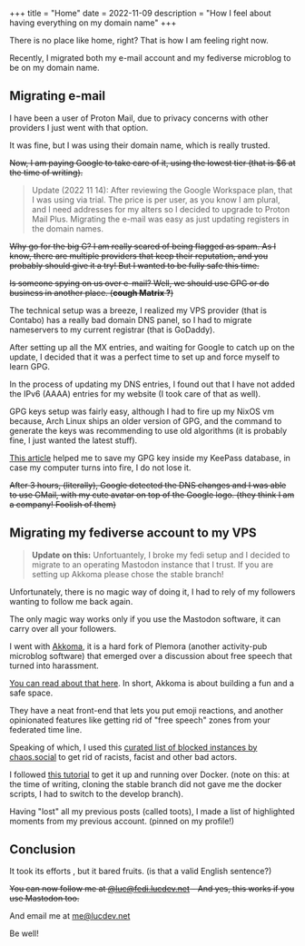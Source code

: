 +++
title = "Home"
date = 2022-11-09
description = "How I feel about having everything on my domain name"
+++

There is no place like home, right? That is how I am feeling right now.

Recently, I migrated both my e-mail account and my fediverse microblog to be on my domain name.

## Migrating e-mail

I have been a user of Proton Mail, due to privacy concerns with other providers I just went with that option.

It was fine, but I was using their domain name, which is really trusted.

~~Now, I am paying Google to take care of it, using the lowest tier (that is $6 at the time of writing).~~

> Update (2022 11 14): After reviewing the Google Workspace plan, that I was using via trial. The price is per user, as you know I am plural, and I need addresses for my alters so I decided to upgrade to Proton Mail Plus. Migrating the e-mail was easy as just updating registers in the domain names.

~~Why go for the big G? I am really scared of being flagged as spam. As I know, there are multiple providers that keep their reputation, and you probably should give it a try! But I wanted to be fully safe this time.~~

~~Is someone spying on us over e-mail? Well, we should use GPG or do business in another place. (**cough Matrix ?**)~~

The technical setup was a breeze, I realized my VPS provider (that is Contabo) has a really bad domain DNS panel, so I had to migrate nameservers to my current registrar (that is GoDaddy).

After setting up all the MX entries, and waiting for Google to catch up on the update, I decided that it was a perfect time to set up and force myself to learn GPG.

In the process of updating my DNS entries, I found out that I have not added the IPv6 (AAAA) entries for my website (I took care of that as well).

GPG keys setup was fairly easy, although I had to fire up my NixOS vm because,  Arch Linux ships an older version of GPG, and the command to generate the keys was recommending to use old algorithms (it is probably fine, I just wanted the latest stuff).

[This article](https://www.jwillikers.com/backup-and-restore-a-gpg-key) helped me to save my GPG key inside my KeePass database, in case my computer turns into fire, I do not lose it. 

~~After 3 hours, (literally), Google detected the DNS changes and I was able to use GMail, with my cute avatar on top of the Google logo. (they think I am a company! Foolish of them)~~

## Migrating my fediverse account to my VPS

> **Update on this:** Unfortuantely, I broke my fedi setup and I decided to migrate to an operating Mastodon instance that I trust. If you are setting up Akkoma please chose the stable branch!

Unfortunately, there is no magic way of doing it, I had to rely of my followers wanting to follow me back again.

The only magic way works only if you use the Mastodon software, it can carry over all your followers.

I went with [Akkoma](https://akkoma.dev/), it is a hard fork of Plemora (another activity-pub microblog software) that emerged over a discussion about free speech that turned into harassment.

[You can read about that here](https://coffee-and-dreams.uk/development/2022/06/24/akkoma.html). In short, Akkoma is about building a fun and a safe space.

They have a neat front-end that lets you put emoji reactions, and another opinionated features like getting rid of "free speech" zones from your federated time line.

Speaking of which, I used this [curated list of blocked instances by chaos.social](https://github.com/chaossocial/about/blob/master/blocked_instances.md) to get rid of racists, facist and other bad actors.

I followed [this tutorial](https://docs.akkoma.dev/develop/installation/docker_en/) to get it up and running over Docker. (note on this: at the time of writing, cloning the stable branch did not gave me the docker scripts, I had to switch to the develop branch).

Having "lost" all my previous posts (called toots), I made a list of highlighted moments from my previous account. (pinned on my profile!)

## Conclusion
It took its efforts , but it bared fruits. (is that a valid English sentence?)

~~You can now follow me at [@luc@fedi.lucdev.net](https://fedi.lucdev.net/luc) - And yes, this works if you use Mastodon too.~~

And email me at me@lucdev.net

Be well!
